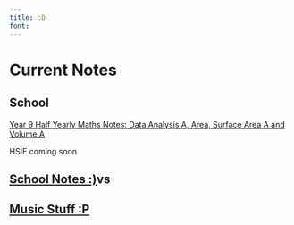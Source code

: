 ```yaml
---
title: :D
font: 
---
```

# Current Notes
## School
[Year 9 Half Yearly Maths Notes: Data Analysis A, Area, Surface Area A and Volume A](https://dabluepiano.github.io/sidneys-notes/02-School/Year-9/Year-9-Maths/Year-9-2025-Half-Yearly-Maths-\(Data-Analysis-A-+-Area,-Surface-Area-A-and-Volume-A\))

HSIE coming soon

## [School Notes :)](https://dabluepiano.github.io/sidneys-notes/02-School/)vs

## [Music Stuff :P](https://dabluepiano.github.io/sidneys-notes/03-Music/)



